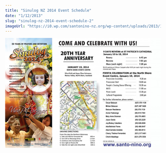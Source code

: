 ```yaml
---
title: "Sinulog NZ 2014 Event Schedule"
date: "1/12/2013"
slug: "sinulog-nz-2014-event-schedule-2"
imageUrl: "https://i0.wp.com/santonino-nz.org/wp-content/uploads/2013/12/2014SINULOGSchedule21-1024x723.jpg?resize=1024%2C723"
---
```


[![2014SINULOGSchedule2](assets\images\2014SINULOGSchedule21-1024x723.jpg)](https://i0.wp.com/santonino-nz.org/wp-content/uploads/2013/12/2014SINULOGSchedule21.jpg)